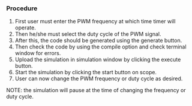 ### Procedure

1. First user must enter the PWM frequency at which time timer will operate.
2. Then he/she must select the duty cycle of the PWM signal.
3. After this, the code should be generated using the generate button.
4. Then check the code by using the compile option and check terminal window for errors.
5. Upload the simulation in simulation window by clicking the execute button.
6. Start the simulation by clicking the start button on scope.
7. User can now change the PWM frequency or duty cycle as desired.

NOTE: the simulation will pause at the time of changing the frequency or duty cycle.
